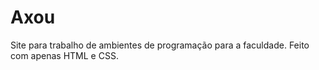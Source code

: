 # Axou
Site para trabalho de ambientes de programação para a faculdade. Feito com apenas HTML e CSS.
